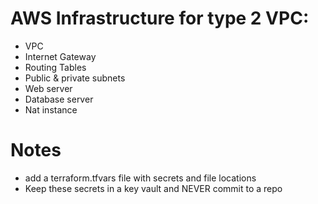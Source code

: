# AWS Infrastructure for type 2 VPC:

- VPC
- Internet Gateway
- Routing Tables
- Public & private subnets
- Web server
- Database server
- Nat instance

# Notes
- add a terraform.tfvars file with secrets and file locations
- Keep these secrets in  a key vault and NEVER commit to a repo
